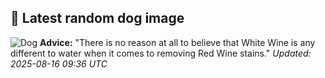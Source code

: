 ## 🐶 Latest random dog image
![Dog](https://images.dog.ceo/breeds/spaniel-cocker/n02102318_2030.jpg)
**Advice:** "There is no reason at all to believe that White Wine is any different to water when it comes to removing Red Wine stains."
*Updated: 2025-08-16 09:36 UTC*
